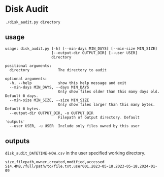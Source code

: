 # Disk Audit

`./disk_audit.py directory`

## usage

```
usage: disk_audit.py [-h] [--min-days MIN_DAYS] [--min-size MIN_SIZE]
                     [--output-dir OUTPUT_DIR] [--user USER]
                     directory

positional arguments:
  directory             The directory to audit

optional arguments:
  -h, --help            show this help message and exit
  --min-days MIN_DAYS, --days MIN_DAYS
                        Only show files older than this many days old. Default 0 days.
  --min-size MIN_SIZE, --size MIN_SIZE
                        Only show files larger than this many bytes. Default 0 bytes.
  --output-dir OUTPUT_DIR, -o OUTPUT_DIR
                        Filepath of output directory. Default 'outputs'
  --user USER, -u USER  Include only files owned by this user
```

## outputs
`disk_audit_DATETIME-NOW.csv` in the user specified working directory.
```
size,filepath,owner,created,modified,accessed
514.4MB,/full/path/to/file.txt,user001,2023-05-18,2023-05-18,2024-01-09
```